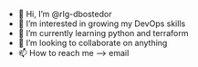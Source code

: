 - 👋 Hi, I’m @rlg-dbostedor
- 👀 I’m interested in growing my DevOps skills
- 🌱 I’m currently learning python and terraform
- 💞️ I’m looking to collaborate on anything
- 📫 How to reach me --> email

<!---
rlg-dbostedor/rlg-dbostedor is a ✨ special ✨ repository because its `README.md` (this file) appears on your GitHub profile.
You can click the Preview link to take a look at your changes.
--->

